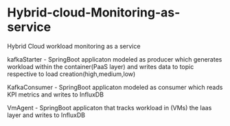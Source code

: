 # Hybrid-cloud-Monitoring-as-service
Hybrid Cloud workload monitoring as a service

kafkaStarter - SpringBoot applicaton modeled as producer which generates workload within the container(PaaS layer) and writes data to topic respective to load creation(high,medium,low)


KafkaConsumer  - SpringBoot applicaton modeled as consumer which reads KPI metrics and writes to InfluxDB





VmAgent - SpringBoot applicaton that tracks workload in (VMs) the Iaas layer and writes to InfluxDB
